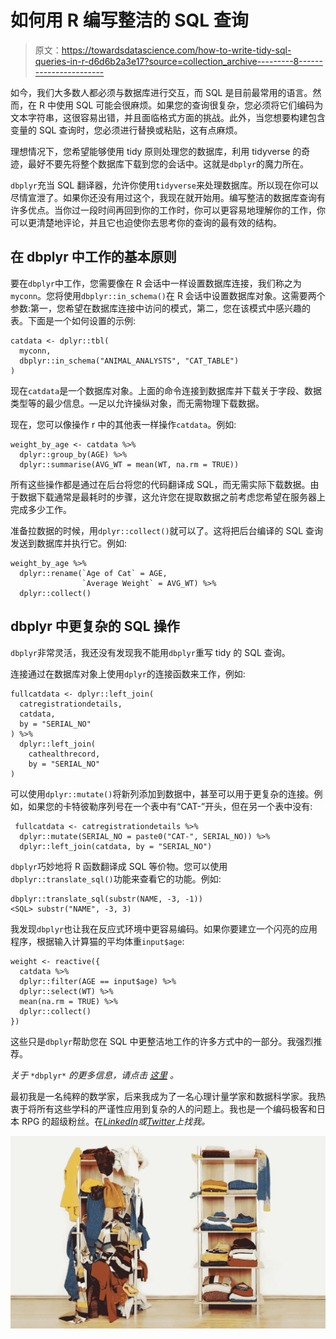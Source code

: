 # 如何用 R 编写整洁的 SQL 查询

> 原文：<https://towardsdatascience.com/how-to-write-tidy-sql-queries-in-r-d6d6b2a3e17?source=collection_archive---------8----------------------->

如今，我们大多数人都必须与数据库进行交互，而 SQL 是目前最常用的语言。然而，在 R 中使用 SQL 可能会很麻烦。如果您的查询很复杂，您必须将它们编码为文本字符串，这很容易出错，并且面临格式方面的挑战。此外，当您想要构建包含变量的 SQL 查询时，您必须进行替换或粘贴，这有点麻烦。

理想情况下，您希望能够使用 tidy 原则处理您的数据库，利用 tidyverse 的奇迹，最好不要先将整个数据库下载到您的会话中。这就是`dbplyr`的魔力所在。

`dbplyr`充当 SQL 翻译器，允许你使用`tidyverse`来处理数据库。所以现在你可以尽情宣泄了。如果你还没有用过这个，我现在就开始用。编写整洁的数据库查询有许多优点。当你过一段时间再回到你的工作时，你可以更容易地理解你的工作，你可以更清楚地评论，并且它也迫使你去思考你的查询的最有效的结构。

## 在 dbplyr 中工作的基本原则

要在`dbplyr`中工作，您需要像在 R 会话中一样设置数据库连接，我们称之为`myconn`。您将使用`dbplyr::in_schema()`在 R 会话中设置数据库对象。这需要两个参数:第一，您希望在数据库连接中访问的模式，第二，您在该模式中感兴趣的表。下面是一个如何设置的示例:

```
catdata <- dplyr::tbl(
  myconn,
  dbplyr::in_schema("ANIMAL_ANALYSTS", "CAT_TABLE")
)
```

现在`catdata`是一个数据库对象。上面的命令连接到数据库并下载关于字段、数据类型等的最少信息。—足以允许操纵对象，而无需物理下载数据。

现在，您可以像操作 r 中的其他表一样操作`catdata`。例如:

```
weight_by_age <- catdata %>%
  dplyr::group_by(AGE) %>%
  dplyr::summarise(AVG_WT = mean(WT, na.rm = TRUE))
```

所有这些操作都是通过在后台将您的代码翻译成 SQL，而无需实际下载数据。由于数据下载通常是最耗时的步骤，这允许您在提取数据之前考虑您希望在服务器上完成多少工作。

准备拉数据的时候，用`dplyr::collect()`就可以了。这将把后台编译的 SQL 查询发送到数据库并执行它。例如:

```
weight_by_age %>%
  dplyr::rename(`Age of Cat` = AGE,
                `Average Weight` = AVG_WT) %>%
  dplyr::collect() 
```

## dbplyr 中更复杂的 SQL 操作

`dbplyr`非常灵活，我还没有发现我不能用`dbplyr`重写 tidy 的 SQL 查询。

连接通过在数据库对象上使用`dplyr`的连接函数来工作，例如:

```
fullcatdata <- dplyr::left_join(
  catregistrationdetails, 
  catdata, 
  by = "SERIAL_NO"
) %>%
  dplyr::left_join(
    cathealthrecord, 
    by = "SERIAL_NO"
)
```

可以使用`dplyr::mutate()`将新列添加到数据中，甚至可以用于更复杂的连接。例如，如果您的卡特彼勒序列号在一个表中有“CAT-”开头，但在另一个表中没有:

```
 fullcatdata <- catregistrationdetails %>%
  dplyr::mutate(SERIAL_NO = paste0("CAT-", SERIAL_NO)) %>%
  dplyr::left_join(catdata, by = "SERIAL_NO")
```

`dbplyr`巧妙地将 R 函数翻译成 SQL 等价物。您可以使用`dbplyr::translate_sql()`功能来查看它的功能。例如:

```
dbplyr::translate_sql(substr(NAME, -3, -1))
<SQL> substr("NAME", -3, 3)
```

我发现`dbplyr`也让我在反应式环境中更容易编码。如果你要建立一个闪亮的应用程序，根据输入计算猫的平均体重`input$age`:

```
weight <- reactive({
  catdata %>%
  dplyr::filter(AGE == input$age) %>%
  dplyr::select(WT) %>%
  mean(na.rm = TRUE) %>%
  dplyr::collect()
})
```

这些只是`dbplyr`帮助您在 SQL 中更整洁地工作的许多方式中的一部分。我强烈推荐。

*关于* `*dbplyr*` *的更多信息，请点击* [*这里*](https://dbplyr.tidyverse.org/) *。*

最初我是一名纯粹的数学家，后来我成为了一名心理计量学家和数据科学家。我热衷于将所有这些学科的严谨性应用到复杂的人的问题上。我也是一个编码极客和日本 RPG 的超级粉丝。在[*LinkedIn*](https://www.linkedin.com/in/keith-mcnulty/)*或*[*Twitter*](https://twitter.com/dr_keithmcnulty)*上找我。*

![](img/50704f5353ad62709f15c575a4dba836.png)